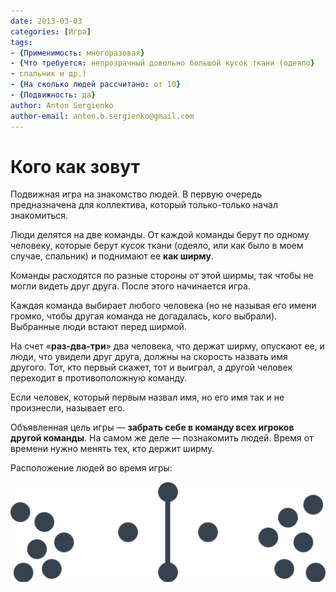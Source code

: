 ```yaml
---
date: 2013-03-03
categories: [Игра]
tags:
- {Применимость: многоразовая}
- {Что требуется: непрозрачный довольно большой кусок ткани (одеяло}
- спальник и др.)
- {На сколько людей рассчитано: от 10}
- {Подвижность: да}
author: Anton Sergienko
author-email: anton.b.sergienko@gmail.com
---
```


# Кого как зовут

Подвижная игра на знакомство людей. В первую очередь предназначена для коллектива, который только-только начал знакомиться.

Люди делятся на две команды. От каждой команды берут по одному человеку, которые берут кусок ткани (одеяло, или как было в моем случае, спальник) и поднимают ее **как ширму**.

Команды расходятся по разные стороны от этой ширмы, так чтобы не могли видеть друг друга. После этого начинается игра.

Каждая команда выбирает любого человека (но не называя его имени громко, чтобы другая команда не догадалась, кого выбрали). Выбранные люди встают перед ширмой.

На счет «**раз-два-три**» два человека, что держат ширму, опускают ее, и люди, что увидели друг друга, должны на скорость назвать имя другого. Тот, кто первый скажет, тот и выиграл, а другой человек переходит в противоположную команду.

Если человек, который первым назвал имя, но его имя так и не произнесли, называет его.

Объявленная цель игры — **забрать себе в команду всех игроков другой команды**. На самом же деле — познакомить людей. Время от времени нужно менять тех, кто держит ширму.

Расположение людей во время игры:

![Расположение людей во время игры](img/game.svg)
